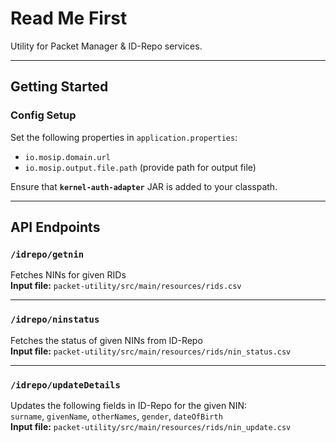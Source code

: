 # Read Me First

Utility for Packet Manager & ID-Repo services.

---

## Getting Started

### Config Setup

Set the following properties in `application.properties`:

- `io.mosip.domain.url`
- `io.mosip.output.file.path` (provide path for output file)

Ensure that **`kernel-auth-adapter`** JAR is added to your classpath.

---

## API Endpoints

### `/idrepo/getnin`
Fetches NINs for given RIDs  
**Input file:** `packet-utility/src/main/resources/rids.csv`

---

### `/idrepo/ninstatus`
Fetches the status of given NINs from ID-Repo  
**Input file:** `packet-utility/src/main/resources/rids/nin_status.csv`

---

### `/idrepo/updateDetails`
Updates the following fields in ID-Repo for the given NIN:  
`surname`, `givenName`, `otherNames`, `gender`, `dateOfBirth`  
**Input file:** `packet-utility/src/main/resources/rids/nin_update.csv`

